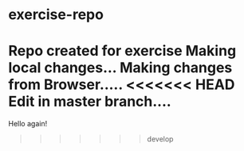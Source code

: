 # exercise-repo
Repo created for exercise
Making local changes...
Making changes from Browser.....
<<<<<<< HEAD
Edit in master branch....
=======
Hello again!
>>>>>>> develop
